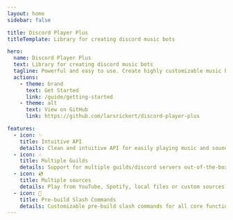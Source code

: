 ```yaml
---
layout: home
sidebar: false

title: Discord Player Plus
titleTemplate: Library for creating discord music bots

hero:
  name: Discord Player Plus
  text: Library for creating discord music bots
  tagline: Powerful and easy to use. Create highly customizable music bots in minutes.
  actions:
    - theme: brand
      text: Get Started
      link: /guide/getting-started
    - theme: alt
      text: View on GitHub
      link: https://github.com/larsrickert/discord-player-plus

features:
  - icon: ✨
    title: Intuitive API
    details: Clean and intuitive API for easily playing music and sounds. No additional dependencies needed.
  - icon: 🎶
    title: Multiple Guilds
    details: Support for multiple guilds/discord servers out-of-the-box. Individual players will automatically be managed for you.
  - icon: 💿
    title: Multiple sources
    details: Play from YouTube, Spotify, local files or custom sources using the player engine API.
  - icon: 🚀
    title: Pre-build Slash Commands
    details: Customizable pre-build slash commands for all core functionalities. Get you music bot up and running in a few minutes.
---
```

